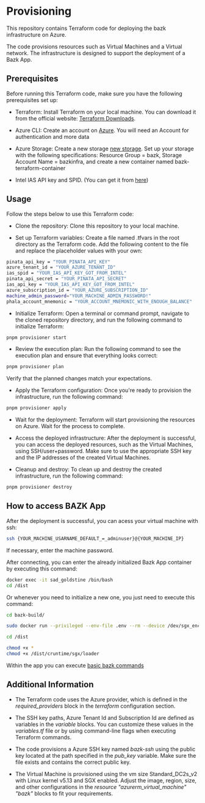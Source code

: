 # Provisioning

This repository contains Terraform code for deploying the bazk infrastructure on Azure.

The code provisions resources such as Virtual Machines and a Virtual network. The infrastructure is designed to support the deployment of a Bazk App.

## Prerequisites

Before running this Terraform code, make sure you have the following prerequisites set up:

- Terraform: Install Terraform on your local machine. You can download it from the official website: [Terraform Downloads](https://developer.hashicorp.com/terraform/downloads).

- Azure CLI: Create an account on [Azure](https://portal.azure.com//). You will need an Account for authentication and more data

- Azure Storage: Create a new storage [new storage](https://portal.azure.com/#view/HubsExtension/BrowseResource/resourceType/Microsoft.Storage%2FStorageAccounts). Set up your storage with the following specifications: Resource Group = bazk, Storage Account Name = bazkinfra, and create a new container named bazk-terraform-container

- Intel IAS API key and SPID. (You can get it from [here](https://api.portal.trustedservices.intel.com/EPID-attestation))

## Usage

Follow the steps below to use this Terraform code:

- Clone the repository: Clone this repository to your local machine.

- Set up Terraform variables: Create a file named .tfvars in the root directory as the Terraform code. Add the following content to the file and replace the placeholder values with your own:
```bash
pinata_api_key = "YOUR_PINATA_API_KEY"
azure_tenant_id = "YOUR_AZURE_TENANT_ID"
ias_spid = "YOUR_IAS_API_KEY_GOT_FROM_INTEL"
pinata_api_secret = "YOUR_PINATA_API_SECRET"
ias_api_key = "YOUR_IAS_API_KEY_GOT_FROM_INTEL"
azure_subscription_id = "YOUR_AZURE_SUBSCRIPTION_ID"
machine_admin_password="YOUR_MACHINE_ADMIN_PASSWORD!"
phala_account_mnemonic = "YOUR_ACCOUNT_MNEMONIC_WITH_ENOUGH_BALANCE"
```

- Initialize Terraform: Open a terminal or command prompt, navigate to the cloned repository directory, and run the following command to initialize Terraform:

```bash
pnpm provisioner start
```

- Review the execution plan: Run the following command to see the execution plan and ensure that everything looks correct:

```bash
pnpm provisioner plan
```
Verify that the planned changes match your expectations.

- Apply the Terraform configuration: Once you're ready to provision the infrastructure, run the following command:

```bash
pnpm provisioner apply
```

- Wait for the deployment: Terraform will start provisioning the resources on Azure. Wait for the process to complete.

- Access the deployed infrastructure: After the deployment is successful, you can access the deployed resources, such as the Virtual Machines, using SSH/user+password. Make sure to use the appropriate SSH key and the IP addresses of the created Virtual Machines.

- Cleanup and destroy: To clean up and destroy the created infrastructure, run the following command:

```bash
pnpm provisioner destroy
```

## How to access BAZK App
After the deployment is successful, you can acess your virtual machine with ssh:

```bash
ssh {YOUR_MACHINE_USARNAME_DEFAULT_=_adminuser}@{YOUR_MACHINE_IP}
```

If necessary, enter the machine password.

After connecting, you can enter the already initialized Bazk App container by executing this command:

```bash
docker exec -it sad_goldstine /bin/bash
cd /dist
```

Or whenever you need to initialize a new one, you just need to execute this command:

```bash
cd bazk-build/

sudo docker run --privileged --env-file .env --rm --device /dev/sgx_enclave --device /dev/sgx_provision -v $(pwd)/dist:/dist -it gramineproject/gramine

cd /dist

chmod +x *
chmod +x /dist/cruntime/sgx/loader
```

Within the app you can execute [basic bazk commands](../../README.md)

## Additional Information

- The Terraform code uses the Azure provider, which is defined in the *required_providers* block in the *terraform* configuration section.

- The SSH key paths, Azure Tenant Id and Subscription Id are defined as variables in the *variable* blocks. You can customize these values in the *variables.tf* file or by using command-line flags when executing Terraform commands.

- The code provisions a Azure SSH key named *bazk-ssh* using the public key located at the path specified in the *pub_key* variable. Make sure the file exists and contains the correct public key.

- The Virtual Machine is provisioned using the vm size Standard_DC2s_v2 with Linux kernel v5.13 and SGX enabled. Adjust the image, region, size, and other configurations in the *resource "azurerm_virtual_machine" "bazk"* blocks to fit your requirements.

